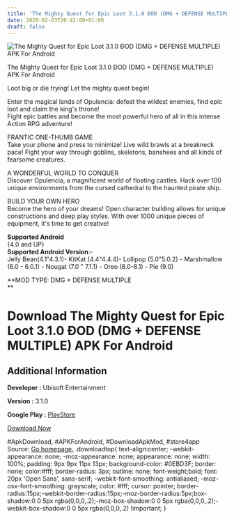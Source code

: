 ```yaml
---
title: 'The Mighty Quest for Epic Loot 3.1.0 ÐOD (DMG + DEFENSE MULTIPLE) APK For Android'
date: 2020-02-03T20:42:00+01:00
draft: false
---
```


![The Mighty Quest for Epic Loot 3.1.0 ÐOD (DMG + DEFENSE MULTIPLE) APK For Android](https://i0.wp.com/apkhome.net/wp-content/uploads/2020/02/The-Mighty-Quest-for-Epic-Loot-3.1.0-ÐOD-DMG-DEFENSE-MULTIPLE.png "The Mighty Quest for Epic Loot 3.1.0 ÐOD (DMG + DEFENSE MULTIPLE) APK For Android")

  

The Mighty Quest for Epic Loot 3.1.0 ÐOD (DMG + DEFENSE MULTIPLE) APK For Android

Loot big or die trying! Let the mighty quest begin!

Enter the magical lands of Opulencia: defeat the wildest enemies, find epic loot and claim the king's throne!  
Fight epic battles and become the most powerful hero of all in this intense Action RPG adventure!

FRANTIC ONE-THUMB GAME  
Take your phone and press to minimize! Live wild brawls at a breakneck pace! Fight your way through goblins, skeletons, banshees and all kinds of fearsome creatures.

A WONDERFUL WORLD TO CONQUER  
Discover Opulencia, a magnificent world of floating castles. Hack over 100 unique environments from the cursed cathedral to the haunted pirate ship.

BUILD YOUR OWN HERO  
Become the hero of your dreams! Open character building allows for unique constructions and deep play styles. With over 1000 unique pieces of equipment, it's time to get creative!

**Supported Android**  
{4.0 and UP}  
**Supported Android Version**:-  
Jelly Bean(4.1"4.3.1)- KitKat (4.4"4.4.4)- Lollipop (5.0"5.0.2) - Marshmallow (6.0 - 6.0.1) - Nougat (7.0 " 7.1.1) - Oreo (8.0-8.1) - Pie (9.0)

**MOD TYPE: DMG + DEFENSE MULTIPLE  
**

Download The Mighty Quest for Epic Loot 3.1.0 ÐOD (DMG + DEFENSE MULTIPLE) APK For Android
===========================================================================================

Additional Information
----------------------

**Developer :** Ubisoft Entertainment

**Version :** 3.1.0

**Google Play :** [PlayStore](https://play.google.com/store/apps/details?id=com.ubisoft.mightyquest)

  

[Download Now](https://store4app.co/post/the-mighty-quest-for-epic-loot-3-1-0-od-dmg-defense-multiple-apk-for-android_1580758821)

  
#ApkDownload, #APKForAndroid, #DownloadApkMod, #store4app  
Source: [Go homepage.](https://store4app.co/post/the-mighty-quest-for-epic-loot-3-1-0-od-dmg-defense-multiple-apk-for-android_1580758821) .downloadtop{ text-align:center; -webkit-appearance: none; -moz-appearance: none; appearance: none; width: 100%; padding: 9px 9px 11px 13px; background-color: #0EBD3F; border: none; color:#fff; border-radius: 3px; outline: none; font-weight;bold; font: 20px 'Open Sans', sans-serif; -webkit-font-smoothing: antialiased; -moz-osx-font-smoothing: grayscale; color: #fff; cursor: pointer; border-radius:15px;-webkit-border-radius:15px;-moz-border-radius:5px;box-shadow:0 0 5px rgba(0,0,0,.2);-moz-box-shadow:0 0 5px rgba(0,0,0,.2);-webkit-box-shadow:0 0 5px rgba(0,0,0,.2) !important; }